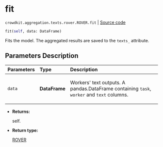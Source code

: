 # fit
`crowdkit.aggregation.texts.rover.ROVER.fit` | [Source code](https://github.com/Toloka/crowd-kit/blob/v1.2.0/crowdkit/aggregation/texts/rover.py#L71)

```python
fit(self, data: DataFrame)
```

Fits the model. The aggregated results are saved to the `texts_` attribute.

## Parameters Description

| Parameters | Type | Description |
| :----------| :----| :-----------|
`data`|**DataFrame**|<p>Workers&#x27; text outputs. A pandas.DataFrame containing `task`, `worker` and `text` columns.</p>

* **Returns:**

  self.

* **Return type:**

  [ROVER](crowdkit.aggregation.texts.rover.ROVER.md)
